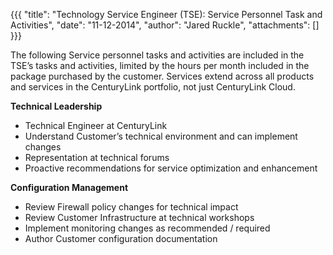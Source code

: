 {{{
  "title": "Technology Service Engineer (TSE): Service Personnel Task and Activities",
  "date": "11-12-2014",
  "author": "Jared Ruckle",
  "attachments": []
}}}

<p>The following Service personnel tasks and activities are included in the TSE’s tasks and activities, limited by the hours per month included in the package purchased by the customer. Services extend across all products and services in the CenturyLink
  portfolio, not just CenturyLink Cloud.</p>
<p><strong>Technical Leadership</strong>
</p>
<ul>
  <li>Technical Engineer at CenturyLink</li>
  <li>Understand Customer’s technical environment and can implement changes</li>
  <li>Representation at technical forums</li>
  <li>Proactive recommendations for service optimization and enhancement</li>
</ul>
<p><strong>Configuration Management</strong>
</p>
<ul>
  <li>Review Firewall policy changes for technical impact</li>
  <li>Review Customer Infrastructure at technical workshops</li>
  <li>Implement monitoring changes as recommended / required</li>
  <li>Author Customer configuration documentation</li>
</ul>